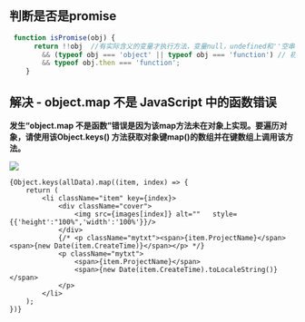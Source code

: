 ##   判断是否是promise

```js
 function isPromise(obj) {
      return !!obj  //有实际含义的变量才执行方法，变量null，undefined和''空串都为false
        && (typeof obj === 'object' || typeof obj === 'function') // 初始promise 或 promise.then返回的
        && typeof obj.then === 'function';
    }

```



## 解决 - object.map 不是 JavaScript 中的函数错误

**发生“object.map 不是函数”错误是因为该map方法未在对象上实现。要遍历对象，请使用该Object.keys() 方法获取对象键map()的数组并在键数组上调用该方法。**

<img src="/code/0714.png" style="zoom:100%;" />

```react
{Object.keys(allData).map((item, index) => {
    return (
        <li className="item" key={index}>
            <div className="cover">
                <img src={images[index]} alt=""   style={{'height':"100%",'width':'100%'}}/>
            </div>
            {/* <p className="mytxt"><span>{item.ProjectName}</span><span>{new Date(item.CreateTime)}</span></p> */}
            <p className="mytxt">
                <span>{item.ProjectName}</span>
                <span>{new Date(item.CreateTime).toLocaleString()}</span>
            </p>
        </li>
    );
})}
```

